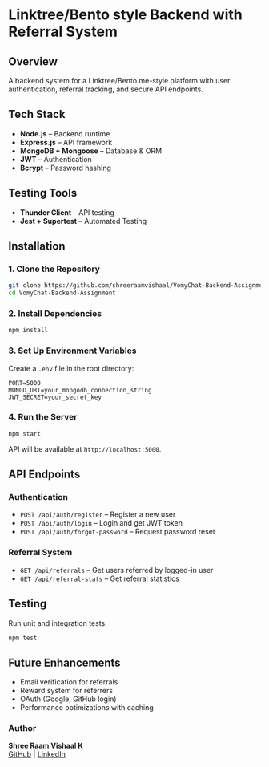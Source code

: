 # Linktree/Bento style Backend with Referral System

## Overview
A backend system for a Linktree/Bento.me-style platform with user authentication, referral tracking, and secure API endpoints.

## Tech Stack
- **Node.js** – Backend runtime  
- **Express.js** – API framework  
- **MongoDB + Mongoose** – Database & ORM  
- **JWT** – Authentication  
- **Bcrypt** – Password hashing  

## Testing Tools  
- **Thunder Client** – API testing
- **Jest + Supertest** – Automated Testing  


## Installation

### 1. Clone the Repository
```sh
git clone https://github.com/shreeraamvishaal/VomyChat-Backend-Assignment.git
cd VomyChat-Backend-Assignment
```

### 2. Install Dependencies
```sh
npm install
```

### 3. Set Up Environment Variables
Create a `.env` file in the root directory:
```
PORT=5000
MONGO_URI=your_mongodb_connection_string
JWT_SECRET=your_secret_key
```

### 4. Run the Server
```sh
npm start
```
API will be available at `http://localhost:5000`.

## API Endpoints

### Authentication
- `POST /api/auth/register` – Register a new user  
- `POST /api/auth/login` – Login and get JWT token  
- `POST /api/auth/forgot-password` – Request password reset  

### Referral System
- `GET /api/referrals` – Get users referred by logged-in user  
- `GET /api/referral-stats` – Get referral statistics  

## Testing
Run unit and integration tests:
```sh
npm test
```

## Future Enhancements
- Email verification for referrals  
- Reward system for referrers  
- OAuth (Google, GitHub login)  
- Performance optimizations with caching  

### Author  
**Shree Raam Vishaal K**  
[GitHub](https://github.com/shreeraamvishaal) | [LinkedIn](https://www.linkedin.com/in/shree-raam-vishaal-1b6128263/)  
